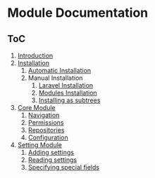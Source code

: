 # Module Documentation


## ToC

1. [Introduction](/Introduction/introduction.md)
1. [Installation](/Installation)
	1. [Automatic Installation](/Installation/automatic-installation.md)
	1. Manual Installation
		1. [Laravel Installation](/Installation/laravel-installation.md)
		1. [Modules Installation](/Installation/modules-installation.md)
		1. [Installing as subtrees](/Installation/module-installation-as-subtree.md)
2. [Core Module](/Core-Module/index.md)
	1. [Navigation](/Core-Module/Navigation.md)
	1. [Permissions](/Core-Module/Permissions.md)
	1. [Repositories](/Core-Module/Repositories.md)
	1. [Configuration](/Core-Module/Configuration.md)
3. [Setting Module](/Setting-Module/index.md)
	1. [Adding settings](/Setting-Module/adding-settings.md)
	2. [Reading settings]()
	3. [Specifying special fields]()